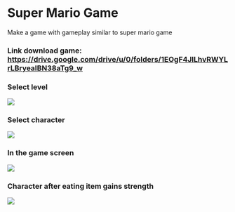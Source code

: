 # Super Mario Game
Make a game with gameplay similar to super mario game

### Link download game: https://drive.google.com/drive/u/0/folders/1EOgF4JlLhvRWYLrLBryeaIBN38aTg9_w

### Select level
![](https://github.com/nguyen-duc-viet/Super-Mario-Alike/blob/master/GamePlayImages/1.jpg)

### Select character
![](https://github.com/nguyen-duc-viet/Super-Mario-Alike/blob/master/GamePlayImages/2.jpg)

### In the game screen
![](https://github.com/nguyen-duc-viet/Super-Mario-Alike/blob/master/GamePlayImages/3.jpg)

### Character after eating item gains strength
![](https://github.com/nguyen-duc-viet/Super-Mario-Alike/blob/master/GamePlayImages/4.jpg)
